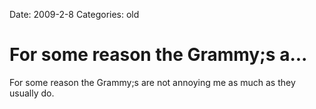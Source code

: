 Date: 2009-2-8
Categories: old

# For some reason the Grammy;s a...

For some reason the Grammy;s are not annoying me as much as they usually do.
